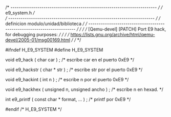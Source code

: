 /* ----------------------------------------------------------------------- */
/*                               e9_system.h                               */  
/* ----------------------------------------------------------------------- */
/*                   definicion modulo/unidad/biblioteca                   */
/* ----------------------------------------------------------------------- */
/*                                                                         */
/* [Qemu-devel] [PATCH] Port E9 hack, for debugging purposes:              */
/*                                                                         */
/*   https://lists.gnu.org/archive/html/qemu-devel/2005-01/msg00169.html   */
/*                                                                         */

#ifndef H_E9_SYSTEM
#define H_E9_SYSTEM

void e9_hack ( char car ) ;               /* escribe car en el puerto 0xE9 */

void e9_hackstr ( char * str ) ;         /* escribe str por el puerto 0xE9 */

void e9_hackint ( int n ) ;                /* escribe n por el puerto 0xE9 */

void e9_hackhex ( unsigned n, unsigned ancho ) ;    /* escribe n en hexad. */

int  e9_printf ( const char * format, ... ) ;           /* printf por 0xE9 */

#endif /* H_E9_SYSTEM */